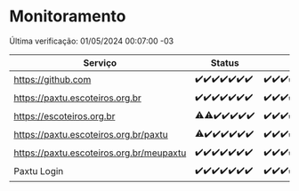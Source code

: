 # Monitoramento

Última verificação: 01/05/2024 00:07:00 -03

|Serviço|Status|Últimas 24h|
|---|---|---|
|https://github.com|<span title="2024-04-24: OK=24">✔️</span><span title="2024-04-25: OK=24">✔️</span><span title="2024-04-26: OK=24">✔️</span><span title="2024-04-27: OK=24">✔️</span><span title="2024-04-28: OK=24">✔️</span><span title="2024-04-29: OK=24">✔️</span><span title="2024-04-30: OK=3">✔️</span>|<span title="30/04/2024 00:07:00 -03 : 200">✔️</span><span title="30/04/2024 01:09:00 -03 : 200">✔️</span><span title="30/04/2024 02:06:00 -03 : 200">✔️</span><span title="30/04/2024 03:08:00 -03 : 200">✔️</span><span title="30/04/2024 04:07:00 -03 : 200">✔️</span><span title="30/04/2024 05:09:00 -03 : 200">✔️</span><span title="30/04/2024 06:08:00 -03 : 200">✔️</span><span title="30/04/2024 07:07:00 -03 : 200">✔️</span><span title="30/04/2024 08:06:00 -03 : 200">✔️</span><span title="30/04/2024 09:10:00 -03 : 200">✔️</span><span title="30/04/2024 10:06:00 -03 : 200">✔️</span><span title="30/04/2024 11:07:00 -03 : 200">✔️</span><span title="30/04/2024 12:04:00 -03 : 200">✔️</span><span title="30/04/2024 13:08:00 -03 : 200">✔️</span><span title="30/04/2024 14:04:00 -03 : 200">✔️</span><span title="30/04/2024 15:09:00 -03 : 200">✔️</span><span title="30/04/2024 16:03:00 -03 : 200">✔️</span><span title="30/04/2024 17:06:00 -03 : 200">✔️</span><span title="30/04/2024 18:07:00 -03 : 200">✔️</span><span title="30/04/2024 19:06:00 -03 : 200">✔️</span><span title="30/04/2024 20:06:00 -03 : 200">✔️</span><span title="30/04/2024 21:33:00 -03 : 200">✔️</span><span title="30/04/2024 22:51:00 -03 : 200">✔️</span><span title="30/04/2024 23:22:00 -03 : 200">✔️</span><span title="01/05/2024 00:07:00 -03 : 200">✔️</span>|
|https://paxtu.escoteiros.org.br|<span title="2024-04-24: OK=24">✔️</span><span title="2024-04-25: OK=24">✔️</span><span title="2024-04-26: OK=24">✔️</span><span title="2024-04-27: OK=24">✔️</span><span title="2024-04-28: OK=24">✔️</span><span title="2024-04-29: OK=24">✔️</span><span title="2024-04-30: OK=3">✔️</span>|<span title="30/04/2024 00:07:00 -03 : 200">✔️</span><span title="30/04/2024 01:09:00 -03 : 200">✔️</span><span title="30/04/2024 02:06:00 -03 : 200">✔️</span><span title="30/04/2024 03:09:00 -03 : 200">✔️</span><span title="30/04/2024 04:07:00 -03 : 200">✔️</span><span title="30/04/2024 05:09:00 -03 : 200">✔️</span><span title="30/04/2024 06:08:00 -03 : 200">✔️</span><span title="30/04/2024 07:07:00 -03 : 200">✔️</span><span title="30/04/2024 08:06:00 -03 : 200">✔️</span><span title="30/04/2024 09:10:00 -03 : 200">✔️</span><span title="30/04/2024 10:06:00 -03 : 200">✔️</span><span title="30/04/2024 11:07:00 -03 : 200">✔️</span><span title="30/04/2024 12:04:00 -03 : 200">✔️</span><span title="30/04/2024 13:08:00 -03 : 200">✔️</span><span title="30/04/2024 14:04:00 -03 : 200">✔️</span><span title="30/04/2024 15:09:00 -03 : 200">✔️</span><span title="30/04/2024 16:03:00 -03 : 200">✔️</span><span title="30/04/2024 17:06:00 -03 : 200">✔️</span><span title="30/04/2024 18:07:00 -03 : 200">✔️</span><span title="30/04/2024 19:06:00 -03 : 0">❌</span><span title="30/04/2024 20:06:00 -03 : 200">✔️</span><span title="30/04/2024 21:33:00 -03 : 200">✔️</span><span title="30/04/2024 22:51:00 -03 : 200">✔️</span><span title="30/04/2024 23:22:00 -03 : 200">✔️</span><span title="01/05/2024 00:07:00 -03 : 200">✔️</span>|
|https://escoteiros.org.br|<span title="2024-04-24: OK=23, Falhas=1">⚠️</span><span title="2024-04-25: OK=23, Falhas=1">⚠️</span><span title="2024-04-26: OK=24">✔️</span><span title="2024-04-27: OK=24">✔️</span><span title="2024-04-28: OK=24">✔️</span><span title="2024-04-29: OK=24">✔️</span><span title="2024-04-30: OK=3">✔️</span>|<span title="30/04/2024 00:07:00 -03 : 200">✔️</span><span title="30/04/2024 01:09:00 -03 : 200">✔️</span><span title="30/04/2024 02:06:00 -03 : 200">✔️</span><span title="30/04/2024 03:09:00 -03 : 200">✔️</span><span title="30/04/2024 04:07:00 -03 : 200">✔️</span><span title="30/04/2024 05:09:00 -03 : 200">✔️</span><span title="30/04/2024 06:08:00 -03 : 200">✔️</span><span title="30/04/2024 07:07:00 -03 : 200">✔️</span><span title="30/04/2024 08:06:00 -03 : 200">✔️</span><span title="30/04/2024 09:10:00 -03 : 200">✔️</span><span title="30/04/2024 10:06:00 -03 : 200">✔️</span><span title="30/04/2024 11:07:00 -03 : 200">✔️</span><span title="30/04/2024 12:05:00 -03 : 200">✔️</span><span title="30/04/2024 13:09:00 -03 : 200">✔️</span><span title="30/04/2024 14:04:00 -03 : 200">✔️</span><span title="30/04/2024 15:09:00 -03 : 200">✔️</span><span title="30/04/2024 16:03:00 -03 : 200">✔️</span><span title="30/04/2024 17:06:00 -03 : 200">✔️</span><span title="30/04/2024 18:07:00 -03 : 200">✔️</span><span title="30/04/2024 19:06:00 -03 : 200">✔️</span><span title="30/04/2024 20:06:00 -03 : 200">✔️</span><span title="30/04/2024 21:33:00 -03 : 200">✔️</span><span title="30/04/2024 22:51:00 -03 : 200">✔️</span><span title="30/04/2024 23:22:00 -03 : 200">✔️</span><span title="01/05/2024 00:07:00 -03 : 200">✔️</span>|
|https://paxtu.escoteiros.org.br/paxtu|<span title="2024-04-24: OK=23, Falhas=1">⚠️</span><span title="2024-04-25: OK=24">✔️</span><span title="2024-04-26: OK=24">✔️</span><span title="2024-04-27: OK=24">✔️</span><span title="2024-04-28: OK=24">✔️</span><span title="2024-04-29: OK=24">✔️</span><span title="2024-04-30: OK=3">✔️</span>|<span title="30/04/2024 00:07:00 -03 : 200">✔️</span><span title="30/04/2024 01:09:00 -03 : 200">✔️</span><span title="30/04/2024 02:06:00 -03 : 200">✔️</span><span title="30/04/2024 03:09:00 -03 : 200">✔️</span><span title="30/04/2024 04:07:00 -03 : 200">✔️</span><span title="30/04/2024 05:09:00 -03 : 200">✔️</span><span title="30/04/2024 06:08:00 -03 : 200">✔️</span><span title="30/04/2024 07:07:00 -03 : 200">✔️</span><span title="30/04/2024 08:06:00 -03 : 200">✔️</span><span title="30/04/2024 09:10:00 -03 : 200">✔️</span><span title="30/04/2024 10:06:00 -03 : 200">✔️</span><span title="30/04/2024 11:07:00 -03 : 200">✔️</span><span title="30/04/2024 12:05:00 -03 : 200">✔️</span><span title="30/04/2024 13:09:00 -03 : 200">✔️</span><span title="30/04/2024 14:04:00 -03 : 200">✔️</span><span title="30/04/2024 15:09:00 -03 : 200">✔️</span><span title="30/04/2024 16:03:00 -03 : 200">✔️</span><span title="30/04/2024 17:06:00 -03 : 200">✔️</span><span title="30/04/2024 18:07:00 -03 : 200">✔️</span><span title="30/04/2024 19:06:00 -03 : 0">❌</span><span title="30/04/2024 20:06:00 -03 : 200">✔️</span><span title="30/04/2024 21:33:00 -03 : 200">✔️</span><span title="30/04/2024 22:51:00 -03 : 200">✔️</span><span title="30/04/2024 23:22:00 -03 : 200">✔️</span><span title="01/05/2024 00:07:00 -03 : 200">✔️</span>|
|https://paxtu.escoteiros.org.br/meupaxtu|<span title="2024-04-24: OK=24">✔️</span><span title="2024-04-25: OK=24">✔️</span><span title="2024-04-26: OK=24">✔️</span><span title="2024-04-27: OK=24">✔️</span><span title="2024-04-28: OK=24">✔️</span><span title="2024-04-29: OK=24">✔️</span><span title="2024-04-30: OK=3">✔️</span>|<span title="30/04/2024 00:07:00 -03 : 200">✔️</span><span title="30/04/2024 01:09:00 -03 : 200">✔️</span><span title="30/04/2024 02:06:00 -03 : 200">✔️</span><span title="30/04/2024 03:09:00 -03 : 200">✔️</span><span title="30/04/2024 04:07:00 -03 : 200">✔️</span><span title="30/04/2024 05:09:00 -03 : 200">✔️</span><span title="30/04/2024 06:08:00 -03 : 200">✔️</span><span title="30/04/2024 07:07:00 -03 : 200">✔️</span><span title="30/04/2024 08:06:00 -03 : 200">✔️</span><span title="30/04/2024 09:10:00 -03 : 200">✔️</span><span title="30/04/2024 10:06:00 -03 : 200">✔️</span><span title="30/04/2024 11:07:00 -03 : 200">✔️</span><span title="30/04/2024 12:05:00 -03 : 200">✔️</span><span title="30/04/2024 13:09:00 -03 : 200">✔️</span><span title="30/04/2024 14:04:00 -03 : 200">✔️</span><span title="30/04/2024 15:09:00 -03 : 200">✔️</span><span title="30/04/2024 16:03:00 -03 : 200">✔️</span><span title="30/04/2024 17:06:00 -03 : 200">✔️</span><span title="30/04/2024 18:07:00 -03 : 200">✔️</span><span title="30/04/2024 19:06:00 -03 : 0">❌</span><span title="30/04/2024 20:06:00 -03 : 200">✔️</span><span title="30/04/2024 21:33:00 -03 : 200">✔️</span><span title="30/04/2024 22:51:00 -03 : 200">✔️</span><span title="30/04/2024 23:22:00 -03 : 200">✔️</span><span title="01/05/2024 00:07:00 -03 : 200">✔️</span>|
|Paxtu Login|<span title="2024-04-24: OK=24">✔️</span><span title="2024-04-25: OK=24">✔️</span><span title="2024-04-26: OK=24">✔️</span><span title="2024-04-27: OK=24">✔️</span><span title="2024-04-28: OK=24">✔️</span><span title="2024-04-29: OK=24">✔️</span><span title="2024-04-30: OK=3">✔️</span>|<span title="30/04/2024 00:07:00 -03 : 200">✔️</span><span title="30/04/2024 01:09:00 -03 : 200">✔️</span><span title="30/04/2024 02:06:00 -03 : 200">✔️</span><span title="30/04/2024 03:09:00 -03 : 200">✔️</span><span title="30/04/2024 04:07:00 -03 : 200">✔️</span><span title="30/04/2024 05:09:00 -03 : 200">✔️</span><span title="30/04/2024 06:08:00 -03 : 200">✔️</span><span title="30/04/2024 07:07:00 -03 : 200">✔️</span><span title="30/04/2024 08:06:00 -03 : 200">✔️</span><span title="30/04/2024 09:10:00 -03 : 200">✔️</span><span title="30/04/2024 10:06:00 -03 : 200">✔️</span><span title="30/04/2024 11:07:00 -03 : 200">✔️</span><span title="30/04/2024 12:05:00 -03 : 200">✔️</span><span title="30/04/2024 13:09:00 -03 : 200">✔️</span><span title="30/04/2024 14:04:00 -03 : 200">✔️</span><span title="30/04/2024 15:09:00 -03 : 200">✔️</span><span title="30/04/2024 16:03:00 -03 : 200">✔️</span><span title="30/04/2024 17:06:00 -03 : 200">✔️</span><span title="30/04/2024 18:07:00 -03 : 200">✔️</span><span title="30/04/2024 19:06:00 -03 : 504">❌</span><span title="30/04/2024 20:06:00 -03 : 200">✔️</span><span title="30/04/2024 21:33:00 -03 : 200">✔️</span><span title="30/04/2024 22:51:00 -03 : 200">✔️</span><span title="30/04/2024 23:22:00 -03 : 200">✔️</span><span title="01/05/2024 00:07:00 -03 : 200">✔️</span>|
